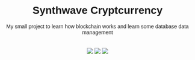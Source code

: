 <div align="center">
    <font face="Arial"><h1>Synthwave Cryptcurrency</h1></font>
    <font face="Arial">My small project to learn how blockchain works and learn some database data management</font>
</div>

<br />

<div align="center">
    <font face="Arial"></font>
</div>

<br/>

<div align="center">
    <img src="https://img.shields.io/badge/Hashing%20Method-SHA--256-%23f39331">
    <img src="https://img.shields.io/badge/Requirements-hashlib%2C%20time%2C%20datetime%2C%20json-brightgreen">
    <img src="https://img.shields.io/badge/Language-Python%203-9cf">
</div>
